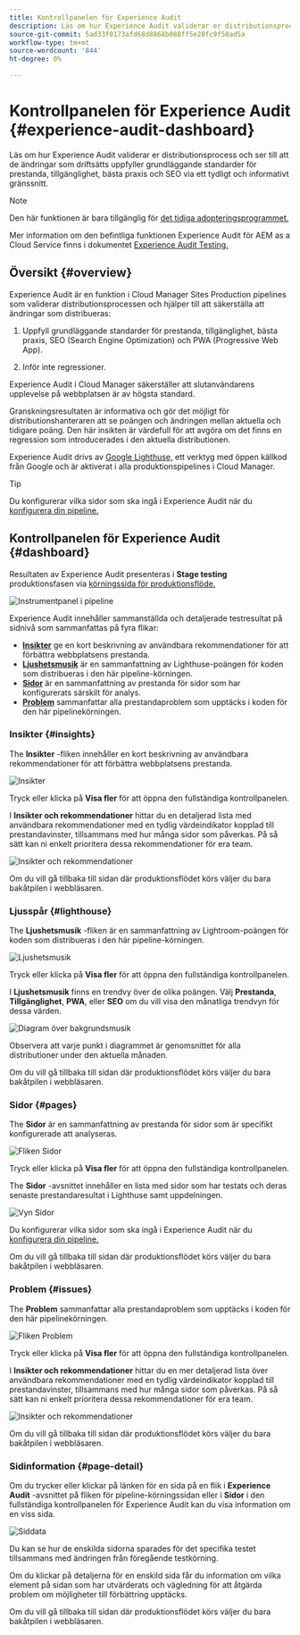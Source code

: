 ```yaml
---
title: Kontrollpanelen för Experience Audit
description: Läs om hur Experience Audit validerar er distributionsprocess och ser till att de ändringar som driftsätts uppfyller grundläggande standarder för prestanda, tillgänglighet, bästa praxis och SEO via ett tydligt och informativt gränssnitt.
source-git-commit: 5ad33f0173afd68d8868b088ff5e20fc9f58ad5a
workflow-type: tm+mt
source-wordcount: '844'
ht-degree: 0%

---
```



# Kontrollpanelen för Experience Audit {#experience-audit-dashboard}


Läs om hur Experience Audit validerar er distributionsprocess och ser till att de ändringar som driftsätts uppfyller grundläggande standarder för prestanda, tillgänglighet, bästa praxis och SEO via ett tydligt och informativt gränssnitt.

>[!NOTE]
>
>Den här funktionen är bara tillgänglig för [det tidiga adopteringsprogrammet.](/help/implementing/cloud-manager/release-notes/current.md#early-adoption)
>
>Mer information om den befintliga funktionen Experience Audit för AEM as a Cloud Service finns i dokumentet [Experience Audit Testing.](/help/implementing/cloud-manager/experience-audit-testing.md)

## Översikt {#overview}

Experience Audit är en funktion i Cloud Manager Sites Production pipelines som validerar distributionsprocessen och hjälper till att säkerställa att ändringar som distribueras:

1. Uppfyll grundläggande standarder för prestanda, tillgänglighet, bästa praxis, SEO (Search Engine Optimization) och PWA (Progressive Web App).

1. Inför inte regressioner.

Experience Audit i Cloud Manager säkerställer att slutanvändarens upplevelse på webbplatsen är av högsta standard.

Granskningsresultaten är informativa och gör det möjligt för distributionshanteraren att se poängen och ändringen mellan aktuella och tidigare poäng. Den här insikten är värdefull för att avgöra om det finns en regression som introducerades i den aktuella distributionen.

Experience Audit drivs av [Google Lighthuse,](https://developer.chrome.com/docs/lighthouse/overview/) ett verktyg med öppen källkod från Google och är aktiverat i alla produktionspipelines i Cloud Manager.

>[!TIP]
>
>Du konfigurerar vilka sidor som ska ingå i Experience Audit när du [konfigurera din pipeline.](/help/implementing/cloud-manager/configuring-pipelines/configuring-production-pipelines.md#full-stack-code)

## Kontrollpanelen för Experience Audit {#dashboard}

Resultaten av Experience Audit presenteras i **Stage testing** produktionsfasen via [körningssida för produktionsflöde.](/help/implementing/cloud-manager/deploy-code.md)

![Instrumentpanel i pipeline](assets/dashboard.png)

Experience Audit innehåller sammanställda och detaljerade testresultat på sidnivå som sammanfattas på fyra flikar:

* **[Insikter](#insights)** ge en kort beskrivning av användbara rekommendationer för att förbättra webbplatsens prestanda.
* **[Ljushetsmusik](#lighthouse)** är en sammanfattning av Lighthuse-poängen för koden som distribueras i den här pipeline-körningen.
* **[Sidor](#pages)** är en sammanfattning av prestanda för sidor som har konfigurerats särskilt för analys.
* **[Problem](#issues)** sammanfattar alla prestandaproblem som upptäcks i koden för den här pipelinekörningen.

### Insikter {#insights}

The **Insikter** -fliken innehåller en kort beskrivning av användbara rekommendationer för att förbättra webbplatsens prestanda.

![Insikter](assets/insights.png)

Tryck eller klicka på **Visa fler** för att öppna den fullständiga kontrollpanelen.

I **Insikter och rekommendationer** hittar du en detaljerad lista med användbara rekommendationer med en tydlig värdeindikator kopplad till prestandavinster, tillsammans med hur många sidor som påverkas. På så sätt kan ni enkelt prioritera dessa rekommendationer för era team.

![Insikter och rekommendationer](assets/insights-recommendations.png)

Om du vill gå tillbaka till sidan där produktionsflödet körs väljer du bara bakåtpilen i webbläsaren.

### Ljusspår {#lighthouse}

The **Ljushetsmusik** -fliken är en sammanfattning av Lightroom-poängen för koden som distribueras i den här pipeline-körningen.

![Ljushetsmusik](assets/lighthouse.png)

Tryck eller klicka på **Visa fler** för att öppna den fullständiga kontrollpanelen.

I **Ljushetsmusik** finns en trendvy över de olika poängen. Välj **Prestanda**, **Tillgänglighet**, **PWA**, eller **SEO** om du vill visa den månatliga trendvyn för dessa värden.

![Diagram över bakgrundsmusik](assets/lighthouse-scores.png)

Observera att varje punkt i diagrammet är genomsnittet för alla distributioner under den aktuella månaden.

Om du vill gå tillbaka till sidan där produktionsflödet körs väljer du bara bakåtpilen i webbläsaren.

### Sidor {#pages}

The **Sidor** är en sammanfattning av prestanda för sidor som är specifikt konfigurerade att analyseras.

![Fliken Sidor](assets/pages.png)

Tryck eller klicka på **Visa fler** för att öppna den fullständiga kontrollpanelen.

The **Sidor** -avsnittet innehåller en lista med sidor som har testats och deras senaste prestandaresultat i Lighthuse samt uppdelningen.

![Vyn Sidor](assets/pages-view.png)

Du konfigurerar vilka sidor som ska ingå i Experience Audit när du [konfigurera din pipeline.](/help/implementing/cloud-manager/configuring-pipelines/configuring-production-pipelines.md#full-stack-code)

Om du vill gå tillbaka till sidan där produktionsflödet körs väljer du bara bakåtpilen i webbläsaren.

### Problem {#issues}

The **Problem** sammanfattar alla prestandaproblem som upptäcks i koden för den här pipelinekörningen.

![Fliken Problem](assets/issues.png)

Tryck eller klicka på **Visa fler** för att öppna den fullständiga kontrollpanelen.

I **Insikter och rekommendationer** hittar du en mer detaljerad lista över användbara rekommendationer med en tydlig värdeindikator kopplad till prestandavinster, tillsammans med hur många sidor som påverkas. På så sätt kan ni enkelt prioritera dessa rekommendationer för era team.

![Insikter och rekommendationer](assets/insights-recommendations.png)

Om du vill gå tillbaka till sidan där produktionsflödet körs väljer du bara bakåtpilen i webbläsaren.

### Sidinformation {#page-detail}

Om du trycker eller klickar på länken för en sida på en flik i **Experience Audit** -avsnittet på fliken för pipeline-körningssidan eller i **Sidor** i den fullständiga kontrollpanelen för Experience Audit kan du visa information om en viss sida.

![Siddata](assets/page-data.png)

Du kan se hur de enskilda sidorna sparades för det specifika testet tillsammans med ändringen från föregående testkörning.

Om du klickar på detaljerna för en enskild sida får du information om vilka element på sidan som har utvärderats och vägledning för att åtgärda problem om möjligheter till förbättring upptäcks.

Om du vill gå tillbaka till sidan där produktionsflödet körs väljer du bara bakåtpilen i webbläsaren.
